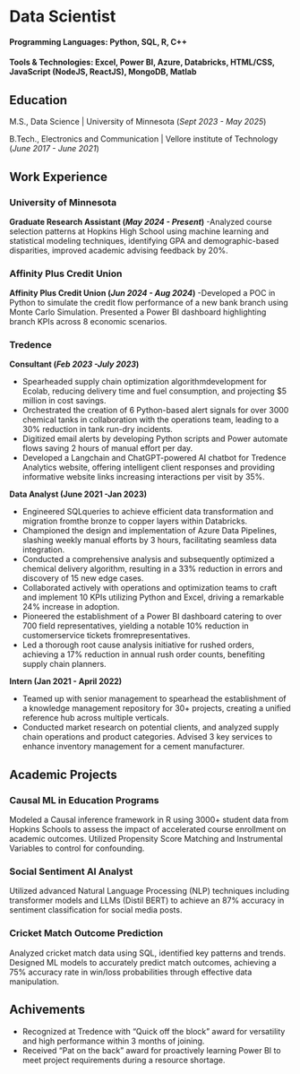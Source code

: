 # Data Scientist

#### Programming Languages: Python, SQL, R, C++
#### Tools & Technologies: Excel, Power BI, Azure, Databricks, HTML/CSS, JavaScript (NodeJS, ReactJS), MongoDB, Matlab

## Education

  M.S., Data Science | University of Minnesota (_Sept 2023 - May 2025_)	 			        		
  
  B.Tech., Electronics and Communication | Vellore institute of Technology (_June 2017 - June 2021_)

## Work Experience

### **University of Minnesota** 
**Graduate Research Assistant (_May 2024 - Present_)**
-Analyzed course selection patterns at Hopkins High School using machine learning and statistical modeling techniques, identifying GPA and demographic-based disparities, improved academic advising feedback by 20%.

### **Affinity Plus Credit Union**
**Affinity Plus Credit Union (_Jun 2024 - Aug 2024_)**
-Developed a POC in Python to simulate the credit flow performance of a new bank branch using Monte Carlo Simulation. Presented a Power BI dashboard highlighting branch KPIs across 8 economic scenarios.

### **Tredence**
**Consultant (_Feb 2023 -July 2023_)**
- Spearheaded supply chain optimization algorithmdevelopment for Ecolab, reducing delivery time and fuel consumption, and
projecting $5 million in cost savings.
- Orchestrated the creation of 6 Python-based alert signals for over 3000 chemical tanks in collaboration with the operations
team, leading to a 30% reduction in tank run-dry incidents.
- Digitized email alerts by developing Python scripts and Power automate flows saving 2 hours of manual effort per day.
- Developed a Langchain and ChatGPT-powered AI chatbot for Tredence Analytics website, offering intelligent client
responses and providing informative website links increasing interactions per visit by 35%.

**Data Analyst (June 2021 -Jan 2023)**
- Engineered SQLqueries to achieve efficient data transformation and migration fromthe bronze to copper layers within
Databricks.
- Championed the design and implementation of Azure Data Pipelines, slashing weekly manual efforts by 3 hours, facilitating
seamless data integration.
- Conducted a comprehensive analysis and subsequently optimized a chemical delivery algorithm, resulting in a 33% reduction
in errors and discovery of 15 new edge cases.
- Collaborated actively with operations and optimization teams to craft and implement 10 KPIs utilizing Python and Excel,
driving a remarkable 24% increase in adoption.
- Pioneered the establishment of a Power BI dashboard catering to over 700 field representatives, yielding a notable 10%
reduction in customerservice tickets fromrepresentatives.
- Led a thorough root cause analysis initiative for rushed orders, achieving a 17% reduction in annual rush order counts,
benefiting supply chain planners.

**Intern (Jan 2021 - April 2022)**
- Teamed up with senior management to spearhead the establishment of a knowledge management repository for 30+ projects,
creating a unified reference hub across multiple verticals.
- Conducted market research on potential clients, and analyzed supply chain operations and product categories. Advised 3 key
services to enhance inventory management for a cement manufacturer.

## Academic Projects
### Causal ML in Education Programs

Modeled a Causal inference framework in R using 3000+ student data from Hopkins Schools to assess the impact of accelerated course enrollment on academic outcomes. Utilized Propensity Score Matching and Instrumental Variables to control for confounding.

### Social Sentiment AI Analyst
Utilized advanced Natural Language Processing (NLP) techniques including transformer models and LLMs (Distil BERT) to achieve an 87% accuracy in sentiment classification for social media posts.

### Cricket Match Outcome Prediction
Analyzed cricket match data using SQL, identified key patterns and trends. Designed ML models to accurately predict match outcomes, achieving a 75% accuracy rate in win/loss probabilities through effective data manipulation.

## Achivements
- Recognized at Tredence with “Quick off the block” award for versatility and high performance within 3 months of joining.
- Received “Pat on the back” award for proactively learning Power BI to meet project requirements during a resource shortage.
